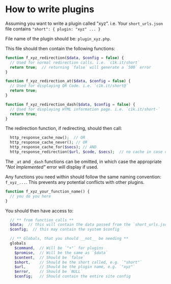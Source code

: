 # How to write plugins

Assuming you want to write a plugin called "xyz". i.e. Your `short_urls.json` file contains `"short": { plugin: "xyz" ... }`

File name of the plugin should be: `plugin_xyz.php`.

This file should then contain the following functions:

```php
function f_xyz_redirection($data, $config = false) {
  // Used for normal redirection calls. i.e. `c1k.it/short`
  return true;  // returning `false` will generate a `500` error
}

function f_xyz_redirection_at($data, $config = false) {
  // Used for displaying QR Code. i.e. `c1k.it/short@`
  return true;
}

function f_xyz_redirection_dash($data, $config = false) {
  // Used for displaying HTML information page. i.e. `c1k.it/short-`
  return true;
}
```

The redirection function, if redirecting, should then call:

```php
  http_response_cache_now();  // OR
  http_response_cache_never(); // OR
  http_response_cache_for($secs); // AND
  http_response_redirection($url, $code, $secs);  // no cache in case client swaps VPN
```

The `_at` and `_dash` functions can be omitted, in which case the appropriate *"Not Implemented"* error will display if used.

Any functions you need within should follow the same naming convention: `f_xyz_...`. This prevents any potential conflicts with other plugins.

```php
function f_xyz_your_function_name() {
  // you do you here
}
```

You should then have access to:

```php
  // ** from function calls **
  $data;  // this will contain the data passed from the `short_urls.json` page
  $config;  // this may contain the system $config

  // ** Globals, that you should __not__ be needing **
  globals
    $command,  // Will be `"+"` for plugins
    $promise,  // Will be the same as `$data`
    $content,  // Should be `false`
    $short,    // Should be the short called, e.g. `"short"`
    $url,      // Should be the plugin name, e.g. `"xyz"`
    $error,    // Should be `NULL`
    $config;   // Should contain the entire site config
```
